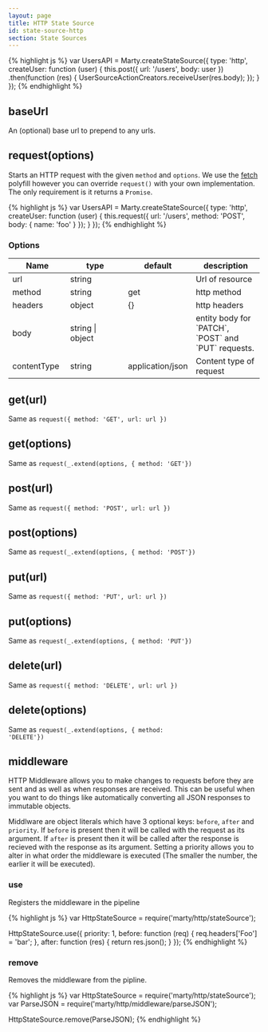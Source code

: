 ```yaml
---
layout: page
title: HTTP State Source
id: state-source-http
section: State Sources
---
```


{% highlight js %}
var UsersAPI = Marty.createStateSource({
  type: 'http',
  createUser: function (user) {
    this.post({ url: '/users', body: user })
        .then(function (res) {
          UserSourceActionCreators.receiveUser(res.body);
        });
  }
});
{% endhighlight %}

<h2 id="baseUrl">baseUrl</h2>

An (optional) base url to prepend to any urls.

<h2 id="requestOptions">request(options)</h2>

Starts an HTTP request with the given <code>method</code> and <code>options</code>. We use the [fetch](https://github.com/github/fetch) polyfill however you can override ``request()`` with your own implementation. The only requirement is it returns a <code>Promise</code>.

{% highlight js %}
var UsersAPI = Marty.createStateSource({
  type: 'http',
  createUser: function (user) {
    this.request({
      url: '/users',
      method: 'POST',
      body: { name: 'foo' }
    });
  }
});
{% endhighlight %}

<h3>Options</h3>

<table class="table table-bordered table-striped">
  <thead>
   <tr>
     <th style="width: 100px;">Name</th>
     <th style="width: 100px;">type</th>
     <th style="width: 50px;">default</th>
     <th>description</th>
   </tr>
  </thead>
  <tbody>
   <tr>
     <td>url</td>
     <td>string</td>
     <td></td>
     <td>Url of resource</td>
   </tr>
   <tr>
     <td>method</td>
     <td>string</td>
     <td>get</td>
     <td>http method</td>
   </tr>
   <tr>
     <td>headers</td>
     <td>object</td>
     <td>{}</td>
     <td>http headers</td>
   </tr>
   <tr>
     <td>body</td>
     <td>string | object</td>
     <td></td>
     <td>entity body for `PATCH`, `POST` and `PUT` requests.</td>
   </tr>
   <tr>
     <td>contentType</td>
     <td>string</td>
     <td>application/json</td>
     <td>Content type of request</td>
   </tr>
  </tbody>
</table>

<h2 id="getUrl">get(url)</h2>

Same as <code>request({ method: 'GET', url: url })</code>

<h2 id="getOptions">get(options)</h2>

Same as <code>request(_.extend(options, { method: 'GET'})</code>

<h2 id="postUrl">post(url)</h2>

Same as <code>request({ method: 'POST', url: url })</code>

<h2 id="postOptions">post(options)</h2>

Same as <code>request(_.extend(options, { method: 'POST'})</code>

<h2 id="putUrl">put(url)</h2>

Same as <code>request({ method: 'PUT', url: url })</code>

<h2 id="putOptions">put(options)</h2>

Same as <code>request(_.extend(options, { method: 'PUT'})</code>

<h2 id="deleteUrl">delete(url)</h2>

Same as <code>request({ method: 'DELETE', url: url })</code>

<h2 id="deleteOptions">delete(options)</h2>

Same as <code>request(_.extend(options, { method: 'DELETE'})</code>

<h2 id="middleware">middleware</h2>

HTTP Middleware allows you to make changes to requests before they are sent and as well as when responses are received. This can be useful when you want to do things like automatically converting all JSON responses to immutable objects.

Middlware are object literals which have 3 optional keys: ``before``, ``after`` and ``priority``. If ``before`` is present then it will be called with the request as its argument. If ``after`` is present then it will be called after the response is recieved with the response as its argument. Setting a priority allows you to alter in what order the middleware is executed (The smaller the number, the earlier it will be executed).

<h3 id="use">use</h3>

Registers the middleware in the pipeline

{% highlight js %}
var HttpStateSource = require('marty/http/stateSource');

HttpStateSource.use({
  priority: 1,
  before: function (req) {
    req.headers['Foo'] = 'bar';
  },
  after: function (res) {
    return res.json();
  }
});
{% endhighlight %}

<h3 id="remove">remove</h3>

Removes the middleware from the pipline.

{% highlight js %}
var HttpStateSource = require('marty/http/stateSource');
var ParseJSON = require('marty/http/middleware/parseJSON');

HttpStateSource.remove(ParseJSON);
{% endhighlight %}

